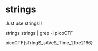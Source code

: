 # strings

Just use strings!!

strings strings | grep -i picoCTF

picoCTF{sTrIngS_sAVeS_Time_2fbe2166}
